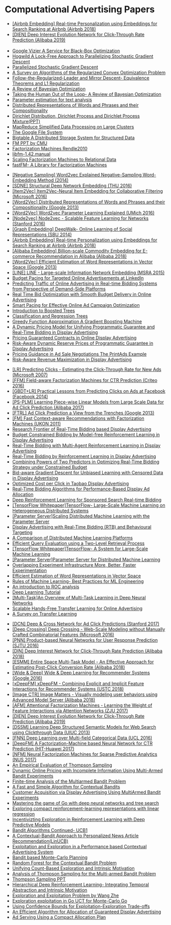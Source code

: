# Computational Advertising Papers


<ul>
<li><a href="https://github.com/manjunath5496/Computational-Advertising-Papers/blob/main/img/%5BAirbnb%20Embedding%5D%20Real-time%20Personalization%20using%20Embeddings%20for%20Search%20Ranking%20at%20Airbnb%20%28Airbnb%202018%29.pdf">[Airbnb Embedding] Real-time Personalization using Embeddings for Search Ranking at Airbnb (Airbnb 2018)</a></li>
<li><a href="https://github.com/manjunath5496/Computational-Advertising-Papers/blob/main/img/%5BDIEN%5D%20Deep%20Interest%20Evolution%20Network%20for%20Click-Through%20Rate%20Prediction%20%28Alibaba%202019%29.pdf">[DIEN] Deep Interest Evolution Network for Click-Through Rate Prediction (Alibaba 2019)</a><br /><br /></li>

<li><a href="https://github.com/manjunath5496/Computational-Advertising-Papers/blob/main/img/Google%20Vizier%20A%20Service%20for%20Black-Box%20Optimization.pdf">Google Vizier A Service for Black-Box Optimization</a></li>
<li><a href="https://github.com/manjunath5496/Computational-Advertising-Papers/blob/main/img/Hogwild%20A%20Lock-Free%20Approach%20to%20Parallelizing%20Stochastic%20Gradient%20Descent.pdf">Hogwild A Lock-Free Approach to Parallelizing Stochastic Gradient Descent</a></li>
<li><a href="https://github.com/manjunath5496/Computational-Advertising-Papers/blob/main/img/Parallelized%20Stochastic%20Gradient%20Descent.pdf">Parallelized Stochastic Gradient Descent</a></li>
<li><a href="https://github.com/manjunath5496/Computational-Advertising-Papers/blob/main/img/A%20Survey%20on%20Algorithms%20of%20the%20Regularized%20Convex%20Optimization%20Problem.pptx">A Survey on Algorithms of the Regularized Convex Optimization Problem</a></li>
<li><a href="https://github.com/manjunath5496/Computational-Advertising-Papers/blob/main/img/Follow-the-Regularized-Leader%20and%20Mirror%20Descent-%20Equivalence%20Theorems%20and%20L1%20Regularization.pdf">Follow-the-Regularized-Leader and Mirror Descent- Equivalence Theorems and L1 Regularization</a></li>
<li><a href="https://github.com/manjunath5496/Computational-Advertising-Papers/blob/main/img/A%20Review%20of%20Bayesian%20Optimization.pdf">A Review of Bayesian Optimization</a></li>
<li><a href="https://github.com/manjunath5496/Computational-Advertising-Papers/blob/main/img/Taking%20the%20Human%20Out%20of%20the%20Loop-%20A%20Review%20of%20Bayesian%20Optimization.pdf">Taking the Human Out of the Loop- A Review of Bayesian Optimization</a></li>


<li><a href="https://github.com/manjunath5496/Computational-Advertising-Papers/blob/main/img/Parameter%20estimation%20for%20text%20analysis.pdf">Parameter estimation for text analysis</a></li>
<li><a href="https://github.com/manjunath5496/Computational-Advertising-Papers/blob/main/img/Distributed%20Representations%20of%20Words%20and%20Phrases%20and%20their%20Compositionality.pdf">Distributed Representations of Words and Phrases and their Compositionality</a></li>
<li><a href="https://github.com/manjunath5496/Computational-Advertising-Papers/blob/main/img/Dirichlet%20Distribution%2C%20Dirichlet%20Process%20and%20Dirichlet%20Process%20Mixture%28PPT%29.pdf">Dirichlet Distribution, Dirichlet Process and Dirichlet Process Mixture(PPT)</a></li>


<li><a href="https://github.com/manjunath5496/Computational-Advertising-Papers/blob/main/img/MapReduce%20Simplified%20Data%20Processing%20on%20Large%20Clusters.pdf">MapReduce Simplified Data Processing on Large Clusters</a></li>
<li><a href="https://github.com/manjunath5496/Computational-Advertising-Papers/blob/main/img/The%20Google%20File%20System.pdf">The Google File System</a></li>
<li><a href="https://github.com/manjunath5496/Computational-Advertising-Papers/blob/main/img/Bigtable%20A%20Distributed%20Storage%20System%20for%20Structured%20Data.pdf">Bigtable A Distributed Storage System for Structured Data</a></li>

<li><a href="https://github.com/manjunath5496/Computational-Advertising-Papers/blob/main/img/FM%20PPT%20by%20CMU.pdf">FM PPT by CMU</a></li>
<li><a href="https://github.com/manjunath5496/Computational-Advertising-Papers/blob/main/img/Factorization%20Machines%20Rendle2010.pdf">Factorization Machines Rendle2010</a></li>
<li><a href="https://github.com/manjunath5496/Computational-Advertising-Papers/blob/main/img/libfm-1.42.manual.pdf">libfm-1.42.manual</a></li>
<li><a href="https://github.com/manjunath5496/Computational-Advertising-Papers/blob/main/img/Scaling%20Factorization%20Machines%20to%20Relational%20Data.pdf">Scaling Factorization Machines to Relational Data</a></li>
<li><a href="https://github.com/manjunath5496/Computational-Advertising-Papers/blob/main/img/fastFM-%20A%20Library%20for%20Factorization%20Machines.pdf">fastFM- A Library for Factorization Machines</a></li>
</ul>
<ul>
<li><a href="https://github.com/manjunath5496/Computational-Advertising-Papers/blob/main/img/%5BNegative%20Sampling%5D%20Word2vec%20Explained%20Negative-Sampling%20Word-Embedding%20Method%20%282014%29.pdf">[Negative Sampling] Word2vec Explained Negative-Sampling Word-Embedding Method (2014)</a></li>
<li><a href="https://github.com/manjunath5496/Computational-Advertising-Papers/blob/main/img/%5BSDNE%5D%20Structural%20Deep%20Network%20Embedding%20%28THU%202016%29.pdf">[SDNE] Structural Deep Network Embedding (THU 2016)</a></li>
<li><a href="https://github.com/manjunath5496/Computational-Advertising-Papers/blob/main/img/%5BItem2Vec%5D%20Item2Vec-Neural%20Item%20Embedding%20for%20Collaborative%20Filtering%20%28Microsoft%202016%29.pdf">[Item2Vec] Item2Vec-Neural Item Embedding for Collaborative Filtering (Microsoft 2016)</a></li>
<li><a href="https://github.com/manjunath5496/Computational-Advertising-Papers/blob/main/img/%5BWord2Vec%5D%20Distributed%20Representations%20of%20Words%20and%20Phrases%20and%20their%20Compositionality%20%28Google%202013%29.pdf">[Word2Vec] Distributed Representations of Words and Phrases and their Compositionality (Google 2013)</a></li>
<li><a href="https://github.com/manjunath5496/Computational-Advertising-Papers/blob/main/img/%5BWord2Vec%5D%20Word2vec%20Parameter%20Learning%20Explained%20%28UMich%202016%29.pdf">[Word2Vec] Word2vec Parameter Learning Explained (UMich 2016)</a></li>
<li><a href="https://github.com/manjunath5496/Computational-Advertising-Papers/blob/main/img/%5BNode2vec%5D%20Node2vec%20-%20Scalable%20Feature%20Learning%20for%20Networks%20%28Stanford%202016%29.pdf">[Node2vec] Node2vec - Scalable Feature Learning for Networks (Stanford 2016)</a></li>
<li><a href="https://github.com/manjunath5496/Computational-Advertising-Papers/blob/main/img/%5BGraph%20Embedding%5D%20DeepWalk-%20Online%20Learning%20of%20Social%20Representations%20%28SBU%202014%29.pdf">[Graph Embedding] DeepWalk- Online Learning of Social Representations (SBU 2014)</a></li>
<li><a href="https://github.com/manjunath5496/Computational-Advertising-Papers/blob/main/img/%5BAirbnb%20Embedding%5D%20Real-time%20Personalization%20using%20Embeddings%20for%20Search%20Ranking%20at%20Airbnb%20%28Airbnb%202018%29.pdf">[Airbnb Embedding] Real-time Personalization using Embeddings for Search Ranking at Airbnb (Airbnb 2018)</a></li>
<li><a href="https://github.com/manjunath5496/Computational-Advertising-Papers/blob/main/img/%5BAlibaba%20Embedding%5D%20Billion-scale%20Commodity%20Embedding%20for%20E-commerce%20Recommendation%20in%20Alibaba%20%28Alibaba%202018%29.pdf">[Alibaba Embedding] Billion-scale Commodity Embedding for E-commerce Recommendation in Alibaba (Alibaba 2018)</a></li>
<li><a href="https://github.com/manjunath5496/Computational-Advertising-Papers/blob/main/img/%5BWord2Vec%5D%20Efficient%20Estimation%20of%20Word%20Representations%20in%20Vector%20Space%20%28Google%202013%29.pdf">[Word2Vec] Efficient Estimation of Word Representations in Vector Space (Google 2013)</a></li>
<li><a href="https://github.com/manjunath5496/Computational-Advertising-Papers/blob/main/img/%5BLINE%5D%20LINE%20-%20Large-scale%20Information%20Network%20Embedding%20%28MSRA%202015%29.pdf">[LINE] LINE - Large-scale Information Network Embedding (MSRA 2015)</a></li>

<li><a href="https://github.com/manjunath5496/Computational-Advertising-Papers/blob/main/img/Budget%20Pacing%20for%20Targeted%20Online%20Advertisements%20at%20LinkedIn.pdf">Budget Pacing for Targeted Online Advertisements at LinkedIn</a></li>
<li><a href="https://github.com/manjunath5496/Computational-Advertising-Papers/blob/main/img/Predicting%20Traffic%20of%20Online%20Advertising%20in%20Real-time%20Bidding%20Systems%20from%20Perspective%20of%20Demand-Side%20Platforms.pdf">Predicting Traffic of Online Advertising in Real-time Bidding Systems from Perspective of Demand-Side Platforms</a></li>
<li><a href="https://github.com/manjunath5496/Computational-Advertising-Papers/blob/main/img/Real%20Time%20Bid%20Optimization%20with%20Smooth%20Budget%20Delivery%20in%20Online%20Advertising.pdf">Real Time Bid Optimization with Smooth Budget Delivery in Online Advertising</a></li>
<li><a href="https://github.com/manjunath5496/Computational-Advertising-Papers/blob/main/img/Smart%20Pacing%20for%20Effective%20Online%20Ad%20Campaign%20Optimization.pdf">Smart Pacing for Effective Online Ad Campaign Optimization</a></li>

<li><a href="https://github.com/manjunath5496/Computational-Advertising-Papers/blob/main/img/Introduction%20to%20Boosted%20Trees.pdf">Introduction to Boosted Trees</a></li>
<li><a href="https://github.com/manjunath5496/Computational-Advertising-Papers/blob/main/img/Classification%20and%20Regression%20Trees.pdf">Classification and Regression Trees</a></li>
<li><a href="https://github.com/manjunath5496/Computational-Advertising-Papers/blob/main/img/Greedy%20Function%20Approximation%20A%20Gradient%20Boosting%20Machine.pdf">Greedy Function Approximation A Gradient Boosting Machine</a></li>

<li><a href="https://github.com/manjunath5496/Computational-Advertising-Papers/blob/main/img/A%20Dynamic%20Pricing%20Model%20for%20Unifying%20Programmatic%20Guarantee%20and%20Real-Time%20Bidding%20in%20Display%20Advertising.pdf">A Dynamic Pricing Model for Unifying Programmatic Guarantee and Real-Time Bidding in Display Advertising</a></li>
<li><a href="https://github.com/manjunath5496/Computational-Advertising-Papers/blob/main/img/Pricing%20Guaranteed%20Contracts%20in%20Online%20Display%20Advertising.pdf">Pricing Guaranteed Contracts in Online Display Advertising</a></li>
<li><a href="https://github.com/manjunath5496/Computational-Advertising-Papers/blob/main/img/Risk-Aware%20Dynamic%20Reserve%20Prices%20of%20Programmatic%20Guarantee%20in%20Display%20Advertising.pdf">Risk-Aware Dynamic Reserve Prices of Programmatic Guarantee in Display Advertising</a></li>
<li><a href="https://github.com/manjunath5496/Computational-Advertising-Papers/blob/main/img/Pricing%20Guidance%20in%20Ad%20Sale%20Negotiations%20The%20PrintAds%20Example.pdf">Pricing Guidance in Ad Sale Negotiations The PrintAds Example</a></li>
<li><a href="https://github.com/manjunath5496/Computational-Advertising-Papers/blob/main/img/Risk-Aware%20Revenue%20Maximization%20in%20Display%20Advertising.pdf">Risk-Aware Revenue Maximization in Display Advertising</a></li>
</ul>
<ul>
<li><a href="https://github.com/manjunath5496/Computational-Advertising-Papers/blob/main/img/%5BLR%5D%20Predicting%20Clicks%20-%20Estimating%20the%20Click-Through%20Rate%20for%20New%20Ads%20%28Microsoft%202007%29.pdf">[LR] Predicting Clicks - Estimating the Click-Through Rate for New Ads (Microsoft 2007)</a></li>
<li><a href="https://github.com/manjunath5496/Computational-Advertising-Papers/blob/main/img/%5BFFM%5D%20Field-aware%20Factorization%20Machines%20for%20CTR%20Prediction%20%28Criteo%202016%29.pdf">[FFM] Field-aware Factorization Machines for CTR Prediction (Criteo 2016)</a></li>
<li><a href="https://github.com/manjunath5496/Computational-Advertising-Papers/blob/main/img/%5BGBDT%2BLR%5D%20Practical%20Lessons%20from%20Predicting%20Clicks%20on%20Ads%20at%20Facebook%20%28Facebook%202014%29.pdf">[GBDT+LR] Practical Lessons from Predicting Clicks on Ads at Facebook (Facebook 2014)</a></li>
<li><a href="https://github.com/manjunath5496/Computational-Advertising-Papers/blob/main/img/%5BPS-PLM%5D%20Learning%20Piece-wise%20Linear%20Models%20from%20Large%20Scale%20Data%20for%20Ad%20Click%20Prediction%20%28Alibaba%202017%29.pdf">[PS-PLM] Learning Piece-wise Linear Models from Large Scale Data for Ad Click Prediction (Alibaba 2017)</a></li>
<li><a href="https://github.com/manjunath5496/Computational-Advertising-Papers/blob/main/img/%5BFTRL%5D%20Ad%20Click%20Prediction%20a%20View%20from%20the%20Trenches%20%28Google%202013%29.pdf">[FTRL] Ad Click Prediction a View from the Trenches (Google 2013)</a></li>
<li><a href="https://github.com/manjunath5496/Computational-Advertising-Papers/blob/main/img/%5BFM%5D%20Fast%20Context-aware%20Recommendations%20with%20Factorization%20Machines%20%28UKON%202011%29.pdf">[FM] Fast Context-aware Recommendations with Factorization Machines (UKON 2011)</a></li>

<li><a href="https://github.com/manjunath5496/Computational-Advertising-Papers/blob/main/img/Research%20Frontier%20of%20Real-Time%20Bidding%20based%20Display%20Advertising.pdf">Research Frontier of Real-Time Bidding based Display Advertising</a></li>
<li><a href="https://github.com/manjunath5496/Computational-Advertising-Papers/blob/main/img/Budget%20Constrained%20Bidding%20by%20Model-free%20Reinforcement%20Learning%20in%20Display%20Advertising.pdf">Budget Constrained Bidding by Model-free Reinforcement Learning in Display Advertising</a></li>
<li><a href="https://github.com/manjunath5496/Computational-Advertising-Papers/blob/main/img/Real-Time%20Bidding%20with%20Multi-Agent%20Reinforcement%20Learning%20in%20Display%20Advertising.pdf">Real-Time Bidding with Multi-Agent Reinforcement Learning in Display Advertising</a></li>
<li><a href="https://github.com/manjunath5496/Computational-Advertising-Papers/blob/main/img/Real-Time%20Bidding%20by%20Reinforcement%20Learning%20in%20Display%20Advertising.pdf">Real-Time Bidding by Reinforcement Learning in Display Advertising</a></li>
<li><a href="https://github.com/manjunath5496/Computational-Advertising-Papers/blob/main/img/Combining%20Powers%20of%20Two%20Predictors%20in%20Optimizing%20Real-Time%20Bidding%20Strategy%20under%20Constrained%20Budget.pdf">Combining Powers of Two Predictors in Optimizing Real-Time Bidding Strategy under Constrained Budget</a></li>
<li><a href="https://github.com/manjunath5496/Computational-Advertising-Papers/blob/main/img/Bid-aware%20Gradient%20Descent%20for%20Unbiased%20Learning%20with%20Censored%20Data%20in%20Display%20Advertising.pdf">Bid-aware Gradient Descent for Unbiased Learning with Censored Data in Display Advertising</a></li>
<li><a href="https://github.com/manjunath5496/Computational-Advertising-Papers/blob/main/img/Optimized%20Cost%20per%20Click%20in%20Taobao%20Display%20Advertising.pdf">Optimized Cost per Click in Taobao Display Advertising</a></li>
<li><a href="https://github.com/manjunath5496/Computational-Advertising-Papers/blob/main/img/Real-Time%20Bidding%20Algorithms%20for%20Performance-Based%20Display%20Ad%20Allocation.pdf">Real-Time Bidding Algorithms for Performance-Based Display Ad Allocation</a></li>
<li><a href="https://github.com/manjunath5496/Computational-Advertising-Papers/blob/main/img/Deep%20Reinforcement%20Learning%20for%20Sponsored%20Search%20Real-time%20Bidding.pdf">Deep Reinforcement Learning for Sponsored Search Real-time Bidding</a></li>

<li><a href="https://github.com/manjunath5496/Computational-Advertising-Papers/blob/main/img/%5BTensorFlow%20Whitepaper%5DTensorFlow-%20Large-Scale%20Machine%20Learning%20on%20Heterogeneous%20Distributed%20Systems.pdf">[TensorFlow Whitepaper]TensorFlow- Large-Scale Machine Learning on Heterogeneous Distributed Systems</a></li>
<li><a href="https://github.com/manjunath5496/Computational-Advertising-Papers/blob/main/img/%5BParameter%20Server%5DScaling%20Distributed%20Machine%20Learning%20with%20the%20Parameter%20Server.pdf">[Parameter Server]Scaling Distributed Machine Learning with the Parameter Server</a></li>
<li><a href="https://github.com/manjunath5496/Computational-Advertising-Papers/blob/main/img/Display%20Advertising%20with%20Real-Time%20Bidding%20%28RTB%29%20and%20Behavioural%20Targeting.pdf">Display Advertising with Real-Time Bidding (RTB) and Behavioural Targeting</a></li>
<li><a href="https://github.com/manjunath5496/Computational-Advertising-Papers/blob/main/img/A%20Comparison%20of%20Distributed%20Machine%20Learning%20Platforms.pdf">A Comparison of Distributed Machine Learning Platforms</a></li>
<li><a href="https://github.com/manjunath5496/Computational-Advertising-Papers/blob/main/img/Efficient%20Query%20Evaluation%20using%20a%20Two-Level%20Retrieval%20Process.pdf">Efficient Query Evaluation using a Two-Level Retrieval Process</a></li>
<li><a href="https://github.com/manjunath5496/Computational-Advertising-Papers/blob/main/img/%5BTensorFlow%20Whitepaper%5DTensorFlow-%20A%20System%20for%20Large-Scale%20Machine%20Learning.pdf">[TensorFlow Whitepaper]TensorFlow- A System for Large-Scale Machine Learning</a></li>
<li><a href="https://github.com/manjunath5496/Computational-Advertising-Papers/blob/main/img/%5BParameter%20Server%5DParameter%20Server%20for%20Distributed%20Machine%20Learning.pdf">[Parameter Server]Parameter Server for Distributed Machine Learning</a></li>
<li><a href="https://github.com/manjunath5496/Computational-Advertising-Papers/blob/main/img/Overlapping%20Experiment%20Infrastructure%20More%2C%20Better%2C%20Faster%20Experimentation.pdf">Overlapping Experiment Infrastructure More, Better, Faster Experimentation</a></li>


<li><a href="https://github.com/manjunath5496/Computational-Advertising-Papers/blob/main/img/Efficient%20Estimation%20of%20Word%20Representations%20in%20Vector%20Space.pdf">Efficient Estimation of Word Representations in Vector Space</a></li>
<li><a href="https://github.com/manjunath5496/Computational-Advertising-Papers/blob/main/img/Rules%20of%20Machine%20Learning-%20Best%20Practices%20for%20ML%20Engineering.pdf">Rules of Machine Learning- Best Practices for ML Engineering</a></li>
<li><a href="https://github.com/manjunath5496/Computational-Advertising-Papers/blob/main/img/An%20introduction%20to%20ROC%20analysis.pdf">An introduction to ROC analysis</a></li>
<li><a href="https://github.com/manjunath5496/Computational-Advertising-Papers/blob/main/img/Deep%20Learning%20Tutorial.pdf">Deep Learning Tutorial</a></li>

<li><a href="https://github.com/manjunath5496/Computational-Advertising-Papers/blob/main/img/%5BMulti-Task%5DAn%20Overview%20of%20Multi-Task%20Learning%20in%20Deep%20Neural%20Networks.pdf">[Multi-Task]An Overview of Multi-Task Learning in Deep Neural Networks</a></li>
<li><a href="https://github.com/manjunath5496/Computational-Advertising-Papers/blob/main/img/Scalable%20Hands-Free%20Transfer%20Learning%20for%20Online%20Advertising.pdf">Scalable Hands-Free Transfer Learning for Online Advertising</a></li>
<li><a href="https://github.com/manjunath5496/Computational-Advertising-Papers/blob/main/img/A%20Survey%20on%20Transfer%20Learning.pdf">A Survey on Transfer Learning</a></li>
</ul>
<ul>
<li><a href="https://github.com/manjunath5496/Computational-Advertising-Papers/blob/main/img/%5BDCN%5D%20Deep%20%26%20Cross%20Network%20for%20Ad%20Click%20Predictions%20%28Stanford%202017%29.pdf">[DCN] Deep &amp; Cross Network for Ad Click Predictions (Stanford 2017)</a></li>
<li><a href="https://github.com/manjunath5496/Computational-Advertising-Papers/blob/main/img/%5BDeep%20Crossing%5D%20Deep%20Crossing%20-%20Web-Scale%20Modeling%20without%20Manually%20Crafted%20Combinatorial%20Features%20%28Microsoft%202016%29.pdf">[Deep Crossing] Deep Crossing - Web-Scale Modeling without Manually Crafted Combinatorial Features (Microsoft 2016)</a></li>
<li><a href="https://github.com/manjunath5496/Computational-Advertising-Papers/blob/main/img/%5BPNN%5D%20Product-based%20Neural%20Networks%20for%20User%20Response%20Prediction%20%28SJTU%202016%29.pdf">[PNN] Product-based Neural Networks for User Response Prediction (SJTU 2016)</a></li>
<li><a href="https://github.com/manjunath5496/Computational-Advertising-Papers/blob/main/img/%5BDIN%5D%20Deep%20Interest%20Network%20for%20Click-Through%20Rate%20Prediction%20%28Alibaba%202018%29.pdf">[DIN] Deep Interest Network for Click-Through Rate Prediction (Alibaba 2018)</a></li>
<li><a href="https://github.com/manjunath5496/Computational-Advertising-Papers/blob/main/img/%5BESMM%5D%20Entire%20Space%20Multi-Task%20Model%20-%20An%20Effective%20Approach%20for%20Estimating%20Post-Click%20Conversion%20Rate%20%28Alibaba%202018%29.pdf">[ESMM] Entire Space Multi-Task Model - An Effective Approach for Estimating Post-Click Conversion Rate (Alibaba 2018)</a></li>
<li><a href="https://github.com/manjunath5496/Computational-Advertising-Papers/blob/main/img/%5BWide%20%26%20Deep%5D%20Wide%20%26%20Deep%20Learning%20for%20Recommender%20Systems%20%28Google%202016%29.pdf">[Wide &amp; Deep] Wide &amp; Deep Learning for Recommender Systems (Google 2016)</a></li>
<li><a href="https://github.com/manjunath5496/Computational-Advertising-Papers/blob/main/img/%5BxDeepFM%5D%20xDeepFM%20-%20Combining%20Explicit%20and%20Implicit%20Feature%20Interactions%20for%20Recommender%20Systems%20%28USTC%202018%29.pdf">[xDeepFM] xDeepFM - Combining Explicit and Implicit Feature Interactions for Recommender Systems (USTC 2018)</a></li>
<li><a href="https://github.com/manjunath5496/Computational-Advertising-Papers/blob/main/img/%5BImage%20CTR%5D%20Image%20Matters%20-%20Visually%20modeling%20user%20behaviors%20using%20Advanced%20Model%20Server%20%28Alibaba%202018%29.pdf">[Image CTR] Image Matters - Visually modeling user behaviors using Advanced Model Server (Alibaba 2018)</a></li>
<li><a href="https://github.com/manjunath5496/Computational-Advertising-Papers/blob/main/img/%5BAFM%5D%20Attentional%20Factorization%20Machines%20-%20Learning%20the%20Weight%20of%20Feature%20Interactions%20via%20Attention%20Networks%20%28ZJU%202017%29.pdf">[AFM] Attentional Factorization Machines - Learning the Weight of Feature Interactions via Attention Networks (ZJU 2017)</a></li>
<li><a href="https://github.com/manjunath5496/Computational-Advertising-Papers/blob/main/img/%5BDIEN%5D%20Deep%20Interest%20Evolution%20Network%20for%20Click-Through%20Rate%20Prediction%20%28Alibaba%202019%29.pdf">[DIEN] Deep Interest Evolution Network for Click-Through Rate Prediction (Alibaba 2019)</a></li>
<li><a href="https://github.com/manjunath5496/Computational-Advertising-Papers/blob/main/img/%5BDSSM%5D%20Learning%20Deep%20Structured%20Semantic%20Models%20for%20Web%20Search%20using%20Clickthrough%20Data%20%28UIUC%202013%29.pdf">[DSSM] Learning Deep Structured Semantic Models for Web Search using Clickthrough Data (UIUC 2013)</a></li>
<li><a href="https://github.com/manjunath5496/Computational-Advertising-Papers/blob/main/img/%5BFNN%5D%20Deep%20Learning%20over%20Multi-field%20Categorical%20Data%20%28UCL%202016%29.pdf">[FNN] Deep Learning over Multi-field Categorical Data (UCL 2016)</a></li>
<li><a href="https://github.com/manjunath5496/Computational-Advertising-Papers/blob/main/img/%5BDeepFM%5D%20A%20Factorization-Machine%20based%20Neural%20Network%20for%20CTR%20Prediction%20%28HIT-Huawei%202017%29.pdf">[DeepFM] A Factorization-Machine based Neural Network for CTR Prediction (HIT-Huawei 2017)</a></li>
<li><a href="https://github.com/manjunath5496/Computational-Advertising-Papers/blob/main/img/%5BNFM%5D%20Neural%20Factorization%20Machines%20for%20Sparse%20Predictive%20Analytics%20%28NUS%202017%29.pdf">[NFM] Neural Factorization Machines for Sparse Predictive Analytics (NUS 2017)</a></li>

<li><a href="https://github.com/manjunath5496/Computational-Advertising-Papers/blob/main/img/An%20Empirical%20Evaluation%20of%20Thompson%20Sampling.pdf">An Empirical Evaluation of Thompson Sampling</a></li>
<li><a href="https://github.com/manjunath5496/Computational-Advertising-Papers/blob/main/img/Dynamic%20Online%20Pricing%20with%20Incomplete%20Information%20Using%20Multi-Armed%20Bandit%20Experiments.pdf">Dynamic Online Pricing with Incomplete Information Using Multi-Armed Bandit Experiments</a></li>
<li><a href="https://github.com/manjunath5496/Computational-Advertising-Papers/blob/main/img/Finite-time%20Analysis%20of%20the%20Multiarmed%20Bandit%20Problem.pdf">Finite-time Analysis of the Multiarmed Bandit Problem</a></li>
<li><a href="https://github.com/manjunath5496/Computational-Advertising-Papers/blob/main/img/A%20Fast%20and%20Simple%20Algorithm%20for%20Contextual%20Bandits.pdf">A Fast and Simple Algorithm for Contextual Bandits</a></li>
<li><a href="https://github.com/manjunath5496/Computational-Advertising-Papers/blob/main/img/Customer%20Acquisition%20via%20Display%20Advertising%20Using%20MultiArmed%20Bandit%20Experiments.pdf">Customer Acquisition via Display Advertising Using MultiArmed Bandit Experiments</a></li>
<li><a href="https://github.com/manjunath5496/Computational-Advertising-Papers/blob/main/img/Mastering%20the%20game%20of%20Go%20with%20deep%20neural%20networks%20and%20tree%20search.pdf">Mastering the game of Go with deep neural networks and tree search</a></li>
<li><a href="https://github.com/manjunath5496/Computational-Advertising-Papers/blob/main/img/Exploring%20compact%20reinforcement-learning%20representations%20with%20linear%20regression.pdf">Exploring compact reinforcement-learning representations with linear regression</a></li>
<li><a href="https://github.com/manjunath5496/Computational-Advertising-Papers/blob/main/img/Incentivizting%20Exploration%20in%20Reinforcement%20Learning%20with%20Deep%20Predictive%20Models.pdf">Incentivizting Exploration in Reinforcement Learning with Deep Predictive Models</a></li>
<li><a href="https://github.com/manjunath5496/Computational-Advertising-Papers/blob/main/img/Bandit%20Algorithms%20Continued-%20UCB1.pdf">Bandit Algorithms Continued- UCB1</a></li>
<li><a href="https://github.com/manjunath5496/Computational-Advertising-Papers/blob/main/img/A%20Contextual-Bandit%20Approach%20to%20Personalized%20News%20Article%20Recommendation%28LinUCB%29.pdf">A Contextual-Bandit Approach to Personalized News Article Recommendation(LinUCB)</a></li>
<li><a href="https://github.com/manjunath5496/Computational-Advertising-Papers/blob/main/img/Exploitation%20and%20Exploration%20in%20a%20Performance%20based%20Contextual%20Advertising%20System.pdf">Exploitation and Exploration in a Performance based Contextual Advertising System</a></li>
<li><a href="https://github.com/manjunath5496/Computational-Advertising-Papers/blob/main/img/Bandit%20based%20Monte-Carlo%20Planning.pdf">Bandit based Monte-Carlo Planning</a></li>
<li><a href="https://github.com/manjunath5496/Computational-Advertising-Papers/blob/main/img/Random%20Forest%20for%20the%20Contextual%20Bandit%20Problem.pdf">Random Forest for the Contextual Bandit Problem</a></li>
<li><a href="https://github.com/manjunath5496/Computational-Advertising-Papers/blob/main/img/Unifying%20Count-Based%20Exploration%20and%20Intrinsic%20Motivation.pdf">Unifying Count-Based Exploration and Intrinsic Motivation</a></li>
<li><a href="https://github.com/manjunath5496/Computational-Advertising-Papers/blob/main/img/Analysis%20of%20Thompson%20Sampling%20for%20the%20Multi-armed%20Bandit%20Problem.pdf">Analysis of Thompson Sampling for the Multi-armed Bandit Problem</a></li>
<li><a href="https://github.com/manjunath5496/Computational-Advertising-Papers/blob/main/img/Thompson%20Sampling%20PPT.pdf">Thompson Sampling PPT</a></li>
<li><a href="https://github.com/manjunath5496/Computational-Advertising-Papers/blob/main/img/Hierarchical%20Deep%20Reinforcement%20Learning-%20Integrating%20Temporal%20Abstraction%20and%20Intrinsic%20Motivation.pdf">Hierarchical Deep Reinforcement Learning- Integrating Temporal Abstraction and Intrinsic Motivation</a></li>
<li><a href="https://github.com/manjunath5496/Computational-Advertising-Papers/blob/main/img/Exploration%20and%20Exploitation%20Problem%20by%20Wang%20Zhe.pptx">Exploration and Exploitation Problem by Wang Zhe</a></li>
<li><a href="https://github.com/manjunath5496/Computational-Advertising-Papers/blob/main/img/Exploration%20exploitation%20in%20Go%20UCT%20for%20Monte-Carlo%20Go.pdf">Exploration exploitation in Go UCT for Monte-Carlo Go</a></li>
<li><a href="https://github.com/manjunath5496/Computational-Advertising-Papers/blob/main/img/Using%20Confidence%20Bounds%20for%20Exploitation-Exploration%20Trade-offs.pdf">Using Confidence Bounds for Exploitation-Exploration Trade-offs</a></li>

<li><a href="https://github.com/manjunath5496/Computational-Advertising-Papers/blob/main/img/An%20Efficient%20Algorithm%20for%20Allocation%20of%20Guaranteed%20Display%20Advertising.pdf">An Efficient Algorithm for Allocation of Guaranteed Display Advertising</a></li>
<li><a href="https://github.com/manjunath5496/Computational-Advertising-Papers/blob/main/img/Ad%20Serving%20Using%20a%20Compact%20Allocation%20Plan.pdf">Ad Serving Using a Compact Allocation Plan</a></li>
</ul>

